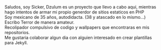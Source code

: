 Saludos, soy Sicker, Dzulum es un proyecto que llevo a cabo aqui, mientras hago intentos de armar mi propio generdor de sitios estaticos en PHP  
Soy mexicano de 35 años, autodidacta. (38 y atascado en lo mismo...) 
Escribo Terror de manera amateur.  
Recolipador compulsivo de codigo y wallpapers que encontraras en mis repositorios.  
Me gustaria colaborar algun dia con alguien interesado en crear plantillas para Jekyll.

<!---
dzulum/dzulum is a ✨ special ✨ repository because its `README.md` (this file) appears on your GitHub profile.
You can click the Preview link to take a look at your changes.
--->
